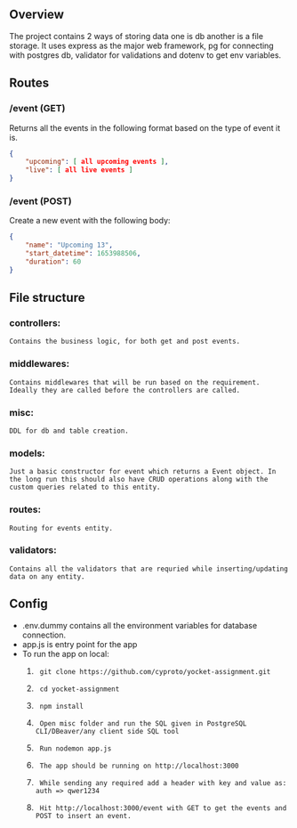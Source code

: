 ## Overview
The project contains 2 ways of storing data one is db another is a file storage. It uses express as the major web framework, pg for connecting with postgres db, validator for validations and dotenv to get env variables.

## Routes
### /event (GET)
Returns all the events in the following format based on the type of event it is.
```json
{
    "upcoming": [ all upcoming events ],
    "live": [ all live events ]
}
```

### /event (POST)
Create a new event with the following body:
```json
{
    "name": "Upcoming 13",
    "start_datetime": 1653988506,
    "duration": 60
}
```

## File structure
### controllers:
	Contains the business logic, for both get and post events. 
### middlewares:
	Contains middlewares that will be run based on the requirement. Ideally they are called before the controllers are called.
### misc:
	DDL for db and table creation.
### models:
	Just a basic constructor for event which returns a Event object. In the long run this should also have CRUD operations along with the custom queries related to this entity.
### routes:
	Routing for events entity.
### validators:
	Contains all the validators that are requried while inserting/updating data on any entity.

## Config
- .env.dummy contains all the environment variables for database connection.
- app.js is entry point for the app
- To run the app on local:
	1. 		git clone https://github.com/cyproto/yocket-assignment.git
	2. 		cd yocket-assignment
	3. 		npm install
	4. 		Open misc folder and run the SQL given in PostgreSQL CLI/DBeaver/any client side SQL tool
	5. 		Run nodemon app.js
	6. 		The app should be running on http://localhost:3000
	7. 		While sending any required add a header with key and value as: auth => qwer1234
	8. 		Hit http://localhost:3000/event with GET to get the events and POST to insert an event.
